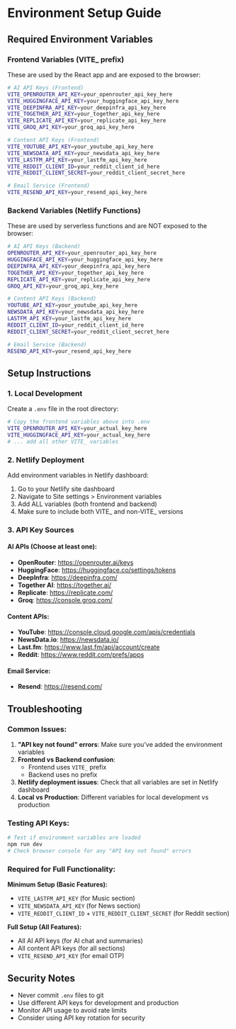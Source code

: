 # Environment Setup Guide

## Required Environment Variables

### Frontend Variables (VITE_ prefix)
These are used by the React app and are exposed to the browser:

```bash
# AI API Keys (Frontend)
VITE_OPENROUTER_API_KEY=your_openrouter_api_key_here
VITE_HUGGINGFACE_API_KEY=your_huggingface_api_key_here
VITE_DEEPINFRA_API_KEY=your_deepinfra_api_key_here
VITE_TOGETHER_API_KEY=your_together_api_key_here
VITE_REPLICATE_API_KEY=your_replicate_api_key_here
VITE_GROQ_API_KEY=your_groq_api_key_here

# Content API Keys (Frontend)
VITE_YOUTUBE_API_KEY=your_youtube_api_key_here
VITE_NEWSDATA_API_KEY=your_newsdata_api_key_here
VITE_LASTFM_API_KEY=your_lastfm_api_key_here
VITE_REDDIT_CLIENT_ID=your_reddit_client_id_here
VITE_REDDIT_CLIENT_SECRET=your_reddit_client_secret_here

# Email Service (Frontend)
VITE_RESEND_API_KEY=your_resend_api_key_here
```

### Backend Variables (Netlify Functions)
These are used by serverless functions and are NOT exposed to the browser:

```bash
# AI API Keys (Backend)
OPENROUTER_API_KEY=your_openrouter_api_key_here
HUGGINGFACE_API_KEY=your_huggingface_api_key_here
DEEPINFRA_API_KEY=your_deepinfra_api_key_here
TOGETHER_API_KEY=your_together_api_key_here
REPLICATE_API_KEY=your_replicate_api_key_here
GROQ_API_KEY=your_groq_api_key_here

# Content API Keys (Backend)
YOUTUBE_API_KEY=your_youtube_api_key_here
NEWSDATA_API_KEY=your_newsdata_api_key_here
LASTFM_API_KEY=your_lastfm_api_key_here
REDDIT_CLIENT_ID=your_reddit_client_id_here
REDDIT_CLIENT_SECRET=your_reddit_client_secret_here

# Email Service (Backend)
RESEND_API_KEY=your_resend_api_key_here
```

## Setup Instructions

### 1. Local Development

Create a `.env` file in the root directory:

```bash
# Copy the frontend variables above into .env
VITE_OPENROUTER_API_KEY=your_actual_key_here
VITE_HUGGINGFACE_API_KEY=your_actual_key_here
# ... add all other VITE_ variables
```

### 2. Netlify Deployment

Add environment variables in Netlify dashboard:

1. Go to your Netlify site dashboard
2. Navigate to Site settings > Environment variables
3. Add ALL variables (both frontend and backend)
4. Make sure to include both VITE_ and non-VITE_ versions

### 3. API Key Sources

#### AI APIs (Choose at least one):
- **OpenRouter**: https://openrouter.ai/keys
- **HuggingFace**: https://huggingface.co/settings/tokens
- **DeepInfra**: https://deepinfra.com/
- **Together AI**: https://together.ai/
- **Replicate**: https://replicate.com/
- **Groq**: https://console.groq.com/

#### Content APIs:
- **YouTube**: https://console.cloud.google.com/apis/credentials
- **NewsData.io**: https://newsdata.io/
- **Last.fm**: https://www.last.fm/api/account/create
- **Reddit**: https://www.reddit.com/prefs/apps

#### Email Service:
- **Resend**: https://resend.com/

## Troubleshooting

### Common Issues:

1. **"API key not found" errors**: Make sure you've added the environment variables
2. **Frontend vs Backend confusion**: 
   - Frontend uses `VITE_` prefix
   - Backend uses no prefix
3. **Netlify deployment issues**: Check that all variables are set in Netlify dashboard
4. **Local vs Production**: Different variables for local development vs production

### Testing API Keys:

```bash
# Test if environment variables are loaded
npm run dev
# Check browser console for any "API key not found" errors
```

### Required for Full Functionality:

**Minimum Setup (Basic Features):**
- `VITE_LASTFM_API_KEY` (for Music section)
- `VITE_NEWSDATA_API_KEY` (for News section)
- `VITE_REDDIT_CLIENT_ID` + `VITE_REDDIT_CLIENT_SECRET` (for Reddit section)

**Full Setup (All Features):**
- All AI API keys (for AI chat and summaries)
- All content API keys (for all sections)
- `VITE_RESEND_API_KEY` (for email OTP)

## Security Notes

- Never commit `.env` files to git
- Use different API keys for development and production
- Monitor API usage to avoid rate limits
- Consider using API key rotation for security 